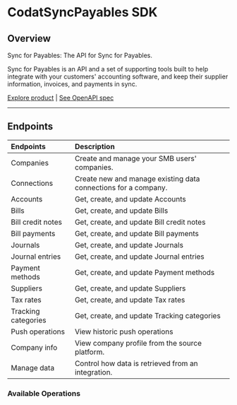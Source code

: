 # CodatSyncPayables SDK

## Overview

Sync for Payables: The API for Sync for Payables. 

Sync for Payables is an API and a set of supporting tools built to help integrate with your customers' accounting software, and keep their supplier information, invoices, and payments in sync.

[Explore product](https://docs.codat.io/payables/overview) | [See OpenAPI spec](https://github.com/codatio/oas)

---

## Endpoints

| Endpoints            | Description                                                                                                |
|:---------------------|:-----------------------------------------------------------------------------------------------------------|
| Companies            | Create and manage your SMB users' companies.                                                               |
| Connections          | Create new and manage existing data connections for a company.                                             |
| Accounts             | Get, create, and update Accounts                                                           |
| Bills                | Get, create, and update Bills                                                                          |
| Bill credit notes    | Get, create, and update Bill credit notes                                                              |
| Bill payments        | Get, create, and update Bill payments                                                                  |
| Journals             | Get, create, and update Journals                                                                       |
| Journal entries      | Get, create, and update Journal entries                                                                |
| Payment methods      | Get, create, and update Payment methods                                                                |
| Suppliers            | Get, create, and update Suppliers                                                                      |
| Tax rates            | Get, create, and update Tax rates                                                                      |
| Tracking categories  | Get, create, and update Tracking categories                                                            |
| Push operations      | View historic push operations                                                         |
| Company info         | View company profile from the source platform.                                                             |
| Manage data          | Control how data is retrieved from an integration.                                                         |

### Available Operations

